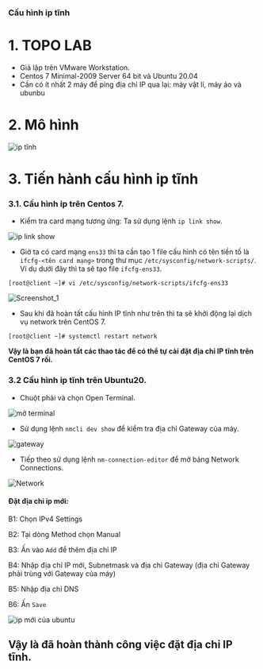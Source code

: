 ﻿### Cấu hình ip tĩnh
 # 1. TOPO LAB
- Giả lập trên VMware Workstation.
- Centos 7 Minimal-2009 Server 64 bit và Ubuntu 20.04
- Cần có ít nhất 2 máy để ping địa chỉ IP qua lại: máy vật lí, máy ảo và ubunbu
# 2. Mô hình
![ip tĩnh](https://user-images.githubusercontent.com/84270045/141457434-0ba23097-3f35-4412-b98d-cbbdb86c0b92.png)
# 3. Tiến hành cấu hình ip tĩnh
### 3.1. Cấu hình ip trên Centos 7.
- Kiểm tra card mạng tương ứng: Ta sử dụng lệnh `ip link show`.

![ip link show](https://user-images.githubusercontent.com/84270045/141282521-13359b2b-d0b8-4e70-8a35-3bb9c606d9a3.png)
- Giờ ta có card mạng `ens33` thì ta cần tạo 1 file cấu hình có tên tiền tố là `ifcfg-<tên card mạng>` trong thư mục `/etc/sysconfig/network-scripts/`. Ví dụ dưới đây thì ta sẽ tạo file `ifcfg-ens33`.
```
[root@client ~]# vi /etc/sysconfig/network-scripts/ifcfg-ens33
```
![Screenshot_1](https://user-images.githubusercontent.com/84270045/141282981-4dad87e7-ff26-4a7a-809c-82eee146e3eb.png)
- Sau khi đã hoàn tất cấu hình IP tĩnh như trên thì ta sẽ khởi động lại dịch vụ network trên CentOS 7.
```
[root@client ~]# systemctl restart network
```
 **Vậy là bạn đã hoàn tất các thao tác để có thể tự cài đặt địa chỉ IP tĩnh trên CentOS 7 rồi.**
 ### 3.2 Cấu hình ip tĩnh trên Ubuntu20.
 - Chuột phải và chọn Open Terminal.
 
 ![mở terminal](https://user-images.githubusercontent.com/84270045/141457781-d4ff3533-473c-4dcd-9f0b-3933ba11b25a.png)
 - Sử dụng lệnh `nmcli dev show` để kiểm tra địa chỉ Gateway của máy.
 
 ![gateway](https://user-images.githubusercontent.com/84270045/141458087-bc6d4cc1-30fb-48a6-81c9-04643c07428e.png)
 - Tiếp theo sử dụng lệnh `nm-connection-editor` để mở bảng Network Connections.
 
 ![Network](https://user-images.githubusercontent.com/84270045/141458603-faf8435e-0824-4f58-b96f-fad11445deb5.png)
 
 #### Đặt địa chỉ ip mới:
 B1: Chọn IPv4 Settings
 
 B2: Tại dòng Method chọn Manual
 
 B3: Ấn vào `Add` để thêm địa chỉ IP
 
 B4: Nhập địa chỉ IP mới, Subnetmask và địa chỉ Gateway (địa chỉ Gateway phải trùng với Gateway của máy)
 
 B5: Nhập địa chỉ DNS
 
 B6: Ấn `Save`
 
 ![ip mới của ubuntu](https://user-images.githubusercontent.com/84270045/141461420-1e960dc2-1e51-47db-97c5-c7a5cd138c4b.png)
  ## Vậy là đã hoàn thành công việc đặt địa chỉ IP tĩnh.
